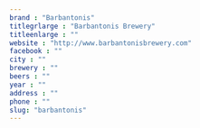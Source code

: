 ```yaml
---
brand : "Barbantonis"
titlegrlarge : "Barbantonis Brewery"
titleenlarge : ""
website : "http://www.barbantonisbrewery.com"
facebook : ""
city : ""
brewery : ""
beers : ""
year : ""
address : ""
phone : ""
slug: "barbantonis"
---
```

